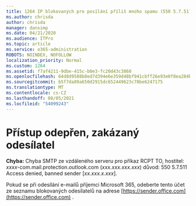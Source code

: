 ```yaml
---
title: 1264 IP blokovaných pro posílání příliš mnoho spamu (550 5.7.51)
ms.author: chrisda
author: chrisda
manager: dansimp
ms.date: 04/21/2020
ms.audience: ITPro
ms.topic: article
ms.service: o365-administration
ROBOTS: NOINDEX, NOFOLLOW
localization_priority: Normal
ms.custom: 1264
ms.assetid: f7af4211-9dbe-415c-b0e3-fc20d43c3868
ms.openlocfilehash: 64d8d9588b8ed7d394e6e359d48bf941cbff26e93e0f8ea284bf3b6688400b3f
ms.sourcegitcommit: b5f7da89a650d2915dc652449623c78be6247175
ms.translationtype: MT
ms.contentlocale: cs-CZ
ms.lasthandoff: 08/05/2021
ms.locfileid: "54099243"
---
```

# <a name="access-denied-banned-sender"></a>Přístup odepřen, zakázaný odesílatel

 **Chyba:** Chyba SMTP ze vzdáleného serveru pro příkaz RCPT TO, hostitel: *xxxx*-com.mail.protection.outlook.com (*xxx.xxx.xxx.xxx*) důvod: 550 5.7.511 Access denied, banned sender [*xx.xxx.x.xxx*]. 

Pokud se při odesílání e-mailů příjemci Microsoft 365, odeberte tento účet ze seznamu blokovaných odesílatelů na adrese [https://sender.office.com](https://sender.office.com) .
